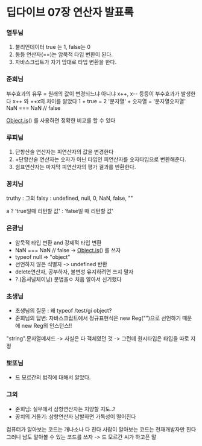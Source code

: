 # 딥다이브 07장 연산자 발표록

### 열두님

1. 불리언데이터 true 는 1, false는 0
2. 동등 연산자(==)는 암묵적 타입 변환이 된다.
3. 자바스크립트가 자기 맘대로 타입 변환을 한다.

### 준희님

부수효과의 유무 = 원래의 값이 변경되느냐 아니냐
x++, x-- 등등이 부수효과가 발생한다
x++ 와 ++x의 차이를 알았다
1 + true = 2
'문자열' + 숫자열 = '문자열숫자열'
NaN === NaN // false

[Object.is](http://object.is/)() 를 사용하면 정확한 비교를 할 수 있다

### 루피님

1. 단항산술 연산자는 피연산자의 값을 변경한다
2. +단항산술 연산자는 숫자가 아닌 타입인 피연산자를 숫자타입으로 변환해준다.
3. 쉼표연산자는 마지막 피연산자의 평가 결과를 반환한다.

### 꽁치님

truthy
: 그외
falsy
: undefined, null, 0, NaN, false, ""

a ? 'true일때 리턴할 값' : 'false일 때 리턴할 값'

### 은광님

- 암묵적 타입 변환 and 강제적 타입 변환
- NaN === NaN // false -> [Object.is](http://object.is/)() 를 쓰자
- typeof null => "object"
- 선언하지 않은 식별자 -> undefined 반환
- delete연산자, 공부하자, 불변성 유지하려면 쓰지 말자
- ?.(옵셔널체이닝) 문법을ㅇ 처음 알아서 신기했다

### 초생님

- 초생님의 질문 : 왜 typeof /test/gi object?
- 준희님의 답변: 자바스크립트에서 정규표현식은 new Reg("")으로 선언하기 때문에 new Reg의 인스턴스!!

"string".문자열메서드 -> 사실은 다 객체였던 것
-> 그런데 원시타입은 타입을 따로 지정

### 뽀또님

- 드 모르간의 법칙에 대해서 알았다.

### 그외

- 준희님: 실무에서 삼항연산자는 지양할 지도..?
- 꽁치의 거들기: 삼항연산자 남발하면 가독성이 떨어진다

컴퓨터가 알아보는 코드는 개나소나 다 친다
사람이 알아보는 코드는 천재개발자만 친다
그러니 남도 알아볼 수 있는 코드를 쓰자 -> 드 모르간 씨가 하고픈 말
